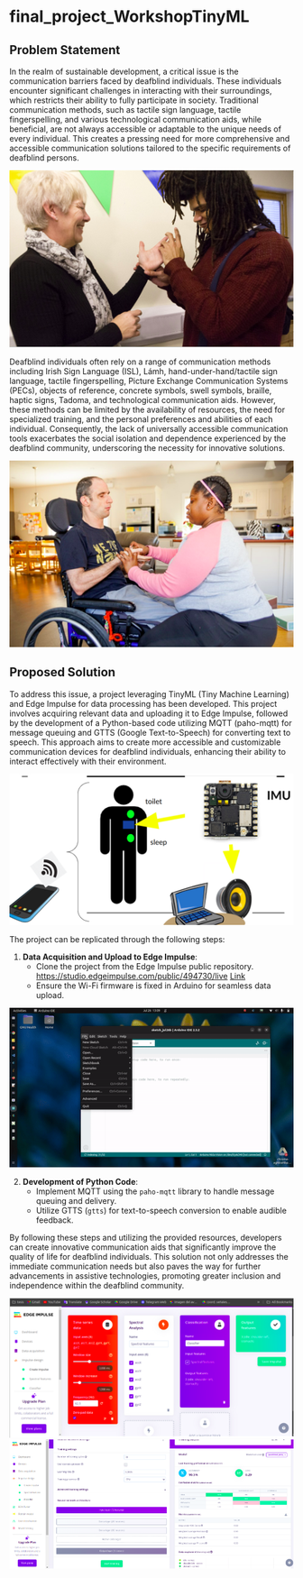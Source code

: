 # final_project_WorkshopTinyML

## Problem Statement

In the realm of sustainable development, a critical issue is the communication barriers faced by deafblind individuals. These individuals encounter significant challenges in interacting with their surroundings, which restricts their ability to fully participate in society. Traditional communication methods, such as tactile sign language, tactile fingerspelling, and various technological communication aids, while beneficial, are not always accessible or adaptable to the unique needs of every individual. This creates a pressing need for more comprehensive and accessible communication solutions tailored to the specific requirements of deafblind persons.

![Texto alternativo](img/Selection_204.png)


Deafblind individuals often rely on a range of communication methods including Irish Sign Language (ISL), Lámh, hand-under-hand/tactile sign language, tactile fingerspelling, Picture Exchange Communication Systems (PECs), objects of reference, concrete symbols, swell symbols, braille, haptic signs, Tadoma, and technological communication aids. However, these methods can be limited by the availability of resources, the need for specialized training, and the personal preferences and abilities of each individual. Consequently, the lack of universally accessible communication tools exacerbates the social isolation and dependence experienced by the deafblind community, underscoring the necessity for innovative solutions.

![Texto alternativo](img/Selection_205.png)

## Proposed Solution

To address this issue, a project leveraging TinyML (Tiny Machine Learning) and Edge Impulse for data processing has been developed. This project involves acquiring relevant data and uploading it to Edge Impulse, followed by the development of a Python-based code utilizing MQTT (paho-mqtt) for message queuing and GTTS (Google Text-to-Speech) for converting text to speech. This approach aims to create more accessible and customizable communication devices for deafblind individuals, enhancing their ability to interact effectively with their environment.

![Texto alternativo](img/Selection_206.png)

The project can be replicated through the following steps:
1. **Data Acquisition and Upload to Edge Impulse**:
    - Clone the project from the Edge Impulse public repository. https://studio.edgeimpulse.com/public/494730/live  [Link](https://studio.edgeimpulse.com/public/494730/live)
    - Ensure the Wi-Fi firmware is fixed in Arduino for seamless data upload.
  
 ![Texto alternativo](img/firm_wifi.gif)   

2. **Development of Python Code**:
    - Implement MQTT using the `paho-mqtt` library to handle message queuing and delivery.
    - Utilize GTTS (`gtts`) for text-to-speech conversion to enable audible feedback.

By following these steps and utilizing the provided resources, developers can create innovative communication aids that significantly improve the quality of life for deafblind individuals. This solution not only addresses the immediate communication needs but also paves the way for further advancements in assistive technologies, promoting greater inclusion and independence within the deafblind community.

![Texto alternativo](img/Selection_207.png)
![Texto alternativo](img/Selection_208.png)
